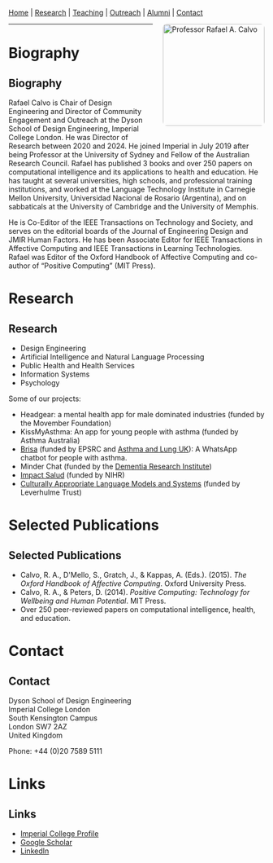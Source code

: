 [Home](index.md) | [Research](research.md) | [Teaching](teaching.md) | [Outreach](outreach.md) | [Alumni](alumni.md) | [Contact](#contact)

<div style="float: right; margin-left: 20px; margin-bottom: 20px;">
  <img src="https://profiles.imperial.ac.uk/r.calvo/photo" alt="Professor Rafael A. Calvo" style="width: 200px; height: auto; border-radius: 8px;">
</div>

---

# Biography
## Biography
Rafael Calvo is Chair of Design Engineering and Director of Community Engagement and Outreach at the Dyson School of Design Engineering, Imperial College London. He was Director of Research between 2020 and 2024. He joined Imperial in July 2019 after being Professor at the University of Sydney and Fellow of the Australian Research Council. Rafael has published 3 books and over 250 papers on computational intelligence and its applications to health and education. He has taught at several universities, high schools, and professional training institutions, and worked at the Language Technology Institute in Carnegie Mellon University, Universidad Nacional de Rosario (Argentina), and on sabbaticals at the University of Cambridge and the University of Memphis.

He is Co-Editor of the IEEE Transactions on Technology and Society, and serves on the editorial boards of the Journal of Engineering Design and JMIR Human Factors. He has been Associate Editor for IEEE Transactions in Affective Computing and IEEE Transactions in Learning Technologies. Rafael was Editor of the Oxford Handbook of Affective Computing and co-author of “Positive Computing” (MIT Press).

# Research
## Research
- Design Engineering
- Artificial Intelligence and Natural Language Processing
- Public Health and Health Services
- Information Systems
- Psychology

Some of our projects:
- Headgear: a mental health app for male dominated industries (funded by the Movember Foundation)
- KissMyAsthma: An app for young people with asthma (funded by Asthma Australia)
- [Brisa](http://brisa.care) (funded by EPSRC and [Asthma and Lung UK](https://www.asthmaandlung.org.uk)): A WhatsApp chatbot for people with asthma.
- Minder Chat (funded by the [Dementia Research Institute](https://www.imperial.ac.uk/uk-dri-care-research-technology/))
- [Impact Salud](https://impact-salud.org/en/) (funded by NIHR)
- [Culturally Appropriate Language Models and Systems](https://calms.ai) (funded by Leverhulme Trust)

# Selected Publications
## Selected Publications
- Calvo, R. A., D'Mello, S., Gratch, J., & Kappas, A. (Eds.). (2015). *The Oxford Handbook of Affective Computing*. Oxford University Press.
- Calvo, R. A., & Peters, D. (2014). *Positive Computing: Technology for Wellbeing and Human Potential*. MIT Press.
- Over 250 peer-reviewed papers on computational intelligence, health, and education.

# Contact
## Contact
Dyson School of Design Engineering  
Imperial College London  
South Kensington Campus  
London SW7 2AZ  
United Kingdom  

Phone: +44 (0)20 7589 5111

# Links
## Links
- [Imperial College Profile](https://profiles.imperial.ac.uk/r.calvo)
- [Google Scholar](https://scholar.google.com/citations?user=6QkQKJwAAAAJ)
- [LinkedIn](https://www.linkedin.com/in/rafael-a-calvo/)